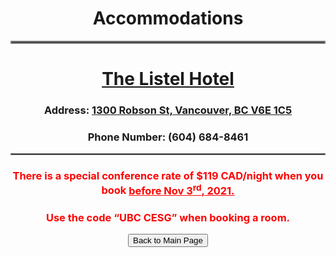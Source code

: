 <h1 align = "center">Accommodations</h1>
<hr style="border:2px solid gray"> 
<h1 align = "center"><a href="https://www.thelistelhotel.com/">The Listel Hotel</a></h1>
<h3 align = "center">Address: <a href="https://www.google.com/maps/place/1300+Robson+St,+Vancouver,+BC+V6E+1C5/@49.287051,-123.1312661,17z/data=!3m1!4b1!4m5!3m4!1s0x5486718746633781:0x7bd1a32722366cf2!8m2!3d49.287051!4d-123.1290774">1300 Robson St, Vancouver, BC V6E 1C5</a></h3>
<h3 align = "center">Phone Number: (604) 684-8461</h3>
<hr style="border:1px solid gray"> 
<h3  align = "center"><span style="color: #ff0000;">There is a special conference rate of $119 CAD/night when you book <u> before Nov 3<sup>rd</sup>, 2021.</u></span></h3>
<h3  align = "center"><span style="color: #ff0000;">Use the code <q>UBC CESG</q> when booking a room.</span></h3>
<p align = "center"><button name="button" onclick="index.html">Back to Main Page</button></p>
